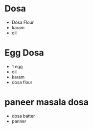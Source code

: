 # Dosa

* Dosa Flour
* karam
* oil

# Egg Dosa
* 1 egg
* oil
* karam
* dosa flour

# paneer masala dosa
* dosa batter
* panner
